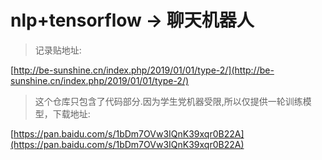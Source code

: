 # nlp+tensorflow -> 聊天机器人

> 记录贴地址: 

[http://be-sunshine.cn/index.php/2019/01/01/type-2/](http://be-sunshine.cn/index.php/2019/01/01/type-2/)

> 这个仓库只包含了代码部分.因为学生党机器受限,所以仅提供一轮训练模型，下载地址:

[https://pan.baidu.com/s/1bDm7OVw3IQnK39xqr0B22A](https://pan.baidu.com/s/1bDm7OVw3IQnK39xqr0B22A)
